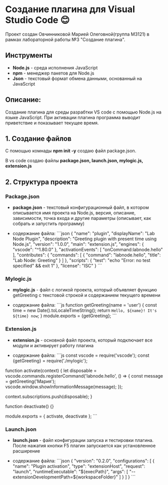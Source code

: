 # Создание плагина для Visual Studio Code :blush:
Проект создан Овчинниковой Марией Олеговной(группа М3121) в рамках лабораторной работы №3 "Создание плагина".

## Инструменты
- **Node.js** - среда исполнения JavaScript
- **npm** - менеджер пакетов для Node.js
- **Json** - текстовый формат обмена данными, основанный на JavaScript

## Описание:
Создание плагина для среды разрабтки VS code с помощью Node.js на языке JavaScript. При активации плагина программа выводит приветствие и показывает текущее время.

## 1. Создание файлов
С помощью комнады __npm init -y__ создаю файл package.json.

В vs code создаю файлы __package.json, launch.json, mylogic.js, extension.js__

## 2. Структура проекта
### Package.json
- **package.json** - текстовый конфигурационный файл, в котором описывается имя проекта на Node.js, версия, описание, зависимости, точка входа и другие параметры (описывает, как собрать и запустить программу)

- содержание файла:
\```json
{
  "name": "plugin",
  "displayName": "Lab Node Plugin",
  "description": "Greeting plugin with present time using Node.js",
  "version": "1.0.0",
  "main": "extension.js",
  "engines": {
    "vscode": "^1.80.0"
  },
  "activationEvents": [
    "onCommand:labnode.hello"
  ],
  "contributes": {
    "commands": [
      {
        "command": "labnode.hello",
        "title": "Lab Node: Greeting"
      }
    ]
  },
  "scripts": {
    "test": "echo \"Error: no test specified\" && exit 1"
  },
  "license": "ISC"
}
\```

### Mylogic.js
- **mylogic.js** - файл с логикой проекта, который объявляет функцию getGreeting с текстовой строкой и содержанием текущего времени

- содержание файла:
\```js
function getGreeting(name = 'user') {
  const time = new Date().toLocaleTimeString();
  return `Hello, ${name}! It's ${time} now`;
}
module.exports = {getGreeting};
\```

### Extension.js
- **extension.js** - основной файл проекта, который подключает все модули и активирует работу плагина

- содержание файла:
\```js
const vscode = require('vscode');
const {getGreeting} = require('./mylogic');

function activate(context) {
  let disposable = vscode.commands.registerCommand('labnode.hello', () => {
    const message = getGreeting('Мария');
    vscode.window.showInformationMessage(message);
  });

  context.subscriptions.push(disposable);
}

function deactivate() {}

module.exports = {
  activate,
  deactivate
};
\```

### Launch.json
- **launch.json** - файл конфигурации запуска и тестировки плагина. После нажатия кнопки F5 плагин запускается как установленное расширение

- содержание файла:
\```json
{
  "version": "0.2.0",
  "configurations": [
    {
      "name": "Plugin activation",
      "type": "extensionHost",
      "request": "launch",
      "runtimeExecutable": "${execPath}",
      "args": [
        "--extensionDevelopmentPath=${workspaceFolder}"
      ]
    }
  ]
}
\```